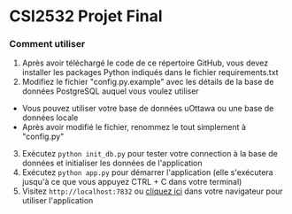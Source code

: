 # CSI2532 Projet Final

### Comment utiliser
1. Après avoir téléchargé le code de ce répertoire GitHub, vous devez installer les packages Python indiqués dans le fichier requirements.txt
2. Modifiez le fichier "config.py.example" avec les détails de la base de données PostgreSQL auquel vous voulez utiliser
  * Vous pouvez utiliser votre base de données uOttawa ou une base de données locale
  * Après avoir modifié le fichier, renommez le tout simplement à "config.py"
3. Exécutez `python init_db.py` pour tester votre connection à la base de données et initialiser les données de l'application
4. Exécutez `python app.py` pour démarrer l'application (elle s'exécutera jusqu'à ce que vous appuyez CTRL + C dans votre terminal)
5. Visitez `http://localhost:7832` ou [cliquez ici](http://localhost:7832) dans votre navigateur pour utiliser l'application
